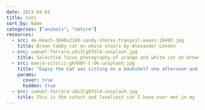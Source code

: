 ```yaml
---
date: 2023-04-01
title: Cats
sort_by: Name
categories: ["animals", "nature"]
resources:
  - src: 4k-beach-3840x2160-sandy-shores-tranquil-waves-26493.jpg
    title: Brown tabby cat on white stairs by Alexander London
  - src: samuel-ferrara-uOi3lg8fGl4-unsplash.jpg
    title: Selective focus photography of orange and white cat on brown table by Amber Kipp Selective focus photography of orange and white cat on brown table by Amber KippSelective focus photography of orange and white cat on brown table by Amber KippSelective focus photography of orange and white cat on brown table by Amber KippSelective focus photography of orange and white cat on brown table by Amber KippSelective focus photography of orange and white cat on brown table by Amber KippSelective focus photography of orange and white cat on brown table by Amber KippSelective focus photography of orange and white cat on brown table by Amber Kipp
  - src: manja-vitolic-gKXKBY-C-Dk-unsplash.jpg
    title: "Gipsy the Cat was sitting on a bookshelf one afternoon and just stared right at me, kinda saying: “Will you take a picture already?”"
    params:
      cover: true
      hidden: true
  - src: samuel-ferrara-uOi3lg8fGl4-unsplash.jpg
    title: This is the cutest and loveliest cat I have ever met in my life. He is BU BU, a cat with 6 fingers, which is unusual, but in fact, smarter than any cat. He meows every time he sees me, and jumps to my bed and sits with me.
---
```

